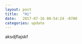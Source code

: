 ```yaml
---
layout: post
title:  "Hi"
date:   2017-07-16 00:54:24 -0700
categories: update
---
```


aksdjflajskf